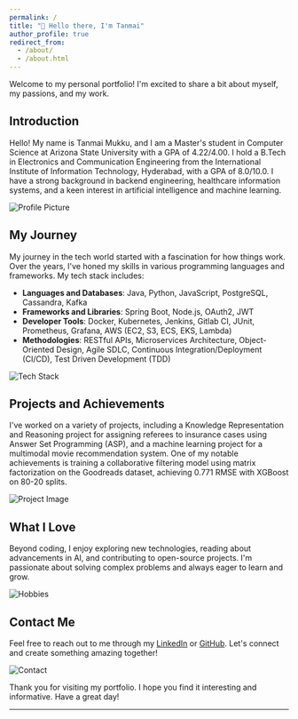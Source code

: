 ```yaml
---
permalink: /
title: "👋 Hello there, I'm Tanmai"
author_profile: true
redirect_from: 
  - /about/
  - /about.html
---
```



Welcome to my personal portfolio! I'm excited to share a bit about myself, my passions, and my work.

## Introduction

<div id="introduction">
    <div id="intro-text">
        <p>Hello! My name is Tanmai Mukku, and I am a Master's student in Computer Science at Arizona State University with a GPA of 4.22/4.00. I hold a B.Tech in Electronics and Communication Engineering from the International Institute of Information Technology, Hyderabad, with a GPA of 8.0/10.0. I have a strong background in backend engineering, healthcare information systems, and a keen interest in artificial intelligence and machine learning.</p>
    </div>
    <div id="intro-image">
        <img src="/images/profilepic.JPG" alt="Profile Picture">
    </div>
</div>

## My Journey

My journey in the tech world started with a fascination for how things work. Over the years, I've honed my skills in various programming languages and frameworks. My tech stack includes:

- **Languages and Databases**: Java, Python, JavaScript, PostgreSQL, Cassandra, Kafka
- **Frameworks and Libraries**: Spring Boot, Node.js, OAuth2, JWT
- **Developer Tools**: Docker, Kubernetes, Jenkins, Gitlab CI, JUnit, Prometheus, Grafana, AWS (EC2, S3, ECS, EKS, Lambda)
- **Methodologies**: RESTful APIs, Microservices Architecture, Object-Oriented Design, Agile SDLC, Continuous Integration/Deployment (CI/CD), Test Driven Development (TDD)

![Tech Stack](/images/profilepic.jpg)

## Projects and Achievements

I've worked on a variety of projects, including a Knowledge Representation and Reasoning project for assigning referees to insurance cases using Answer Set Programming (ASP), and a machine learning project for a multimodal movie recommendation system. One of my notable achievements is training a collaborative filtering model using matrix factorization on the Goodreads dataset, achieving 0.771 RMSE with XGBoost on 80-20 splits.

![Project Image](/images/profilepic.jpg)

## What I Love

Beyond coding, I enjoy exploring new technologies, reading about advancements in AI, and contributing to open-source projects. I'm passionate about solving complex problems and always eager to learn and grow.

![Hobbies](/images/profilepic.jpg)

## Contact Me

Feel free to reach out to me through my [LinkedIn](https://www.linkedin.com/) or [GitHub](https://github.com/). Let's connect and create something amazing together!

![Contact](/images/profilepic.jpg)

Thank you for visiting my portfolio. I hope you find it interesting and informative. Have a great day!

---